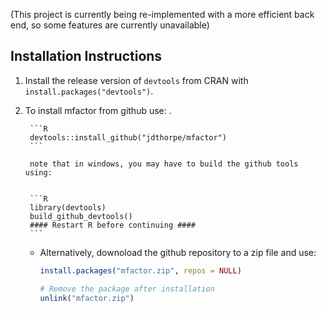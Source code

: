 
(This project is currently being re-implemented with a more efficient back end, so some features are currently unavailable)

## Installation Instructions

1. Install the release version of `devtools` from CRAN with `install.packages("devtools")`.

2. To install mfactor from github use: .


        ```R
        devtools::install_github("jdthorpe/mfactor")
        ```

        note that in windows, you may have to build the github tools using: 


        ```R
        library(devtools)
        build_github_devtools()
        #### Restart R before continuing ####
        ```

    * Alternatively, downoload the github repository to a zip file and use:

        ```R
        install.packages("mfactor.zip", repos = NULL)

        # Remove the package after installation
        unlink("mfactor.zip")
        ```

